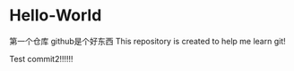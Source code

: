 # Hello-World
第一个仓库
github是个好东西
This repository is created to help me learn git!


Test commit2!!!!!!
